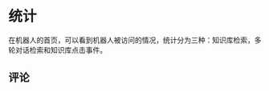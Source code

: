 # 统计

在机器人的首页，可以看到机器人被访问的情况，统计分为三种：知识库检索，多轮对话检索和知识库点击事件。

## 评论

<script src="https://utteranc.es/client.js"
        repo="chatopera/docs"
        issue-term="pathname"
        label="Comment"
        theme="github-light"
        crossorigin="anonymous"
        async>
</script>
